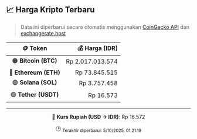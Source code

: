

<!-- HARGA_KRIPTO -->
## 📈 Harga Kripto Terbaru

> Data ini diperbarui secara otomatis menggunakan [CoinGecko API](https://www.coingecko.com/) dan [exchangerate.host](https://exchangerate.host/)

<div align="center">

| 🪙 Token | 💰 Harga (IDR) |
|:------:|---------------:|
| 🟠 **Bitcoin (BTC)**   | Rp 2.017.013.574 |
| 🔵 **Ethereum (ETH)**  | Rp 73.845.515 |
| 🟣 **Solana (SOL)**    | Rp 3.757.458 |
| 🟢 **Tether (USDT)**   | Rp 16.573 |

---

💱 **Kurs Rupiah (USD → IDR)**: Rp 16.572

🕒 <sub>Terakhir diperbarui: 5/10/2025, 01.21.19</sub>

</div>
<!-- /HARGA_KRIPTO -->